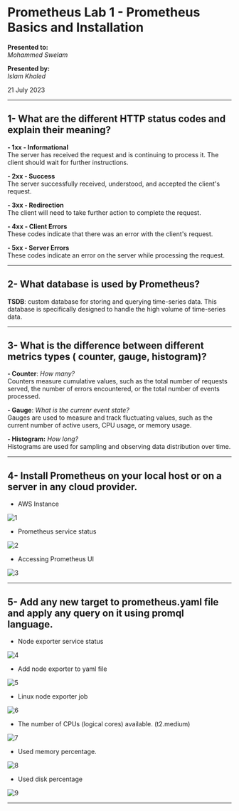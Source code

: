 # Prometheus Lab 1 - Prometheus Basics and Installation

**Presented to:**    
_Mohammed Swelam_    

**Presented by:**   
_Islam Khaled_    

21 July 2023

-----------------------------------------
## 1- What are the different HTTP status codes and explain their meaning?

__- 1xx - Informational__              
The server has received the request and is continuing to process it. The client should wait for further instructions.              
               
__- 2xx - Success__             
The server successfully received, understood, and accepted the client's request.                
           
__- 3xx - Redirection__           
The client will need to take further action to complete the request.           
               
__- 4xx - Client Errors__             
These codes indicate that there was an error with the client's request.             
                    
__- 5xx - Server Errors__          
These codes indicate an error on the server while processing the request.                         

-----------------------------------------
## 2- What database is used by Prometheus?

__TSDB__: custom database for storing and querying time-series data. This database is specifically designed to handle the high volume of time-series data.

-----------------------------------------
## 3- What is the difference between different metrics types ( counter, gauge, histogram)?

__- Counter__: _How many?_          
Counters measure cumulative values, such as the total number of requests served, the number of errors encountered, or the total number of events processed.         
                    
__- Gauge__: _What is the currenr event state?_            
Gauges are used to measure and track fluctuating values, such as the current number of active users, CPU usage, or memory usage.                
                         
__- Histogram:__ _How long?_         
Histograms are used for sampling and observing data distribution over time.

-----------------------------------------
## 4- Install Prometheus on your local host or on a server in any cloud provider.

- AWS Instance

![1](https://github.com/eslamkhaled560/prometheus/assets/54172897/46644275-fbb6-4f54-a0c7-85c0439fbea0)

- Prometheus service status

![2](https://github.com/eslamkhaled560/prometheus/assets/54172897/537141d9-fa01-480e-b421-1b2e3a9e4208)

- Accessing Prometheus UI

![3](https://github.com/eslamkhaled560/prometheus/assets/54172897/8af68373-c162-4eb0-acfc-305b36cb2c64)

-----------------------------------------
## 5- Add any new target to prometheus.yaml file and apply any query on it using promql language. 

- Node exporter service status

![4](https://github.com/eslamkhaled560/prometheus/assets/54172897/1b1f4d3b-c813-4aee-989f-fc39e229d4aa)

- Add node exporter to yaml file

![5](https://github.com/eslamkhaled560/prometheus/assets/54172897/ac553520-2fad-426e-b0c8-f203d64309dd)

- Linux node exporter job

![6](https://github.com/eslamkhaled560/prometheus/assets/54172897/5486ba48-7b87-412a-87e6-2325a904855d)

- The number of CPUs (logical cores) available. (t2.medium)

![7](https://github.com/eslamkhaled560/prometheus/assets/54172897/06ed0624-37fb-4f7f-891e-13de6388bd66)

- Used memory percentage.

![8](https://github.com/eslamkhaled560/prometheus/assets/54172897/f46b481d-38e2-4528-a31a-19643430ccff)

- Used disk percentage

![9](https://github.com/eslamkhaled560/prometheus/assets/54172897/5c091e39-1ebe-4caa-8a3e-9e916ad3d8c3)

-----------------------------------------
